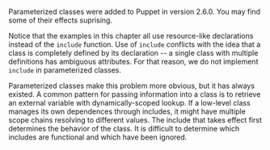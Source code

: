 Parameterized classes were added to Puppet in version 2.6.0. You may find some of their effects suprising.

Notice that the examples in this chapter all use resource-like declarations instead of the `include` function. Use of `include` conflicts with the idea that a class is completely defined by its declaration -- a single class with multiple definitions has ambiguous attributes. For that reason, we do not implement `include` in parameterized classes.

Parameterized classes make this problem more obvious, but it has always existed. A common pattern for passing information into a class is to retrieve an external variable with dynamically-scoped lookup. If a low-level class manages its own dependences through includes, it might have multiple scope chains resolving to different values. The include that takes effect first determines the behavior of the class. It is difficult to determine which includes are functional and which have been ignored.
